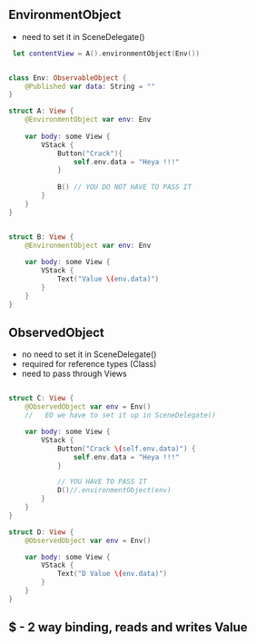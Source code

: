 ## EnvironmentObject
* need to set it in SceneDelegate()

```swift
 let contentView = A().environmentObject(Env())
 ```
 
```swift

class Env: ObservableObject {
    @Published var data: String = ""
}
```


```swift
struct A: View {
    @EnvironmentObject var env: Env
    
    var body: some View {
        VStack {
            Button("Crack"){
                self.env.data = "Heya !!!"
            }
            
            B() // YOU DO NOT HAVE TO PASS IT
        }
    }
}


struct B: View {
    @EnvironmentObject var env: Env
    
    var body: some View {
        VStack {
            Text("Value \(env.data)")
        }
    }
}

```

## ObservedObject
* no need to set it in SceneDelegate()
* required for reference types (Class)
* need to pass through Views


```swift

struct C: View {
    @ObservedObject var env = Env()
    //   EO we have to set it up in SceneDelegate()

    var body: some View {
        VStack {
            Button("Crack \(self.env.data)") {
                self.env.data = "Heya !!!"
            }

            // YOU HAVE TO PASS IT
            D()//.environmentObject(env)
        }
    }
}

struct D: View {
    @ObservedObject var env = Env()

    var body: some View {
        VStack {
            Text("D Value \(env.data)")
        }
    }
}
```
## $ - 2 way binding, reads and writes Value
